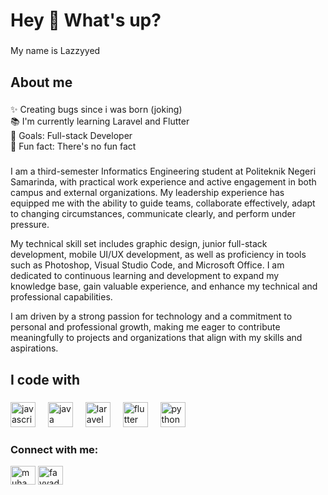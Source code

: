 <h1 align="left">Hey 👋 What's up?</h1>

###

<p align="left">My name is Lazzyyed</p>

###

<h2 align="left">About me</h2>

###

<p align="left">✨ Creating bugs since i was born (joking)<br>📚 I'm currently learning Laravel and Flutter<br>🎯 Goals: Full-stack Developer<br>🎲 Fun fact: There's no fun fact</p>

###

<p align="left">I am a third-semester Informatics Engineering student at Politeknik Negeri Samarinda, with practical work experience and active engagement in both campus and external organizations. My leadership experience has equipped me with the ability to guide teams, collaborate effectively, adapt to changing circumstances, communicate clearly, and perform under pressure. 

My technical skill set includes graphic design, junior full-stack development, mobile UI/UX development, as well as proficiency in tools such as Photoshop, Visual Studio Code, and Microsoft Office. I am dedicated to continuous learning and development to expand my knowledge base, gain valuable experience, and enhance my technical and professional capabilities. 

I am driven by a strong passion for technology and a commitment to personal and professional growth, making me eager to contribute meaningfully to projects and organizations that align with my skills and aspirations.</p>

###

<h2 align="left">I code with</h2>

###

<div align="left">
  <img src="https://cdn.jsdelivr.net/gh/devicons/devicon/icons/javascript/javascript-original.svg" height="40" alt="javascript logo"  />
  <img width="12" />
  <img src="https://cdn.jsdelivr.net/gh/devicons/devicon/icons/java/java-original.svg" height="40" alt="java logo"  />
  <img width="12" />
  <img src="https://cdn.jsdelivr.net/gh/devicons/devicon/icons/laravel/laravel-original.svg" height="40" alt="laravel logo"  />
  <img width="12" />
  <img src="https://cdn.jsdelivr.net/gh/devicons/devicon/icons/flutter/flutter-original.svg" height="40" alt="flutter logo"  />
  <img width="12" />
  <img src="https://cdn.jsdelivr.net/gh/devicons/devicon/icons/python/python-original.svg" height="40" alt="python logo"  />
  <img width="12" />
</div>

###

<h3 align="left">Connect with me:</h3>
<p align="left">
<a href="https://www.linkedin.com/in/muhammad-rifqi-fayyadh-4909242ab/" target="blank"><img align="center" src="https://raw.githubusercontent.com/rahuldkjain/github-profile-readme-generator/master/src/images/icons/Social/linked-in-alt.svg" alt="muhammad rifqi fayyadh" height="30" width="40" /></a>
<a href="https://instagram.com/fayyadhrifqii" target="blank"><img align="center" src="https://raw.githubusercontent.com/rahuldkjain/github-profile-readme-generator/master/src/images/icons/Social/instagram.svg" alt="fayyadhrifqii" height="30" width="40" /></a>
</p>

###
